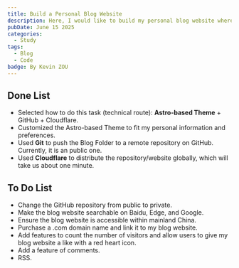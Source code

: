 ```yaml
---
title: Build a Personal Blog Website
description: Here, I would like to build my personal blog website where I can post about my experiences, studies, and reflections.
pubDate: June 15 2025
categories:
  - Study
tags:
  - Blog
  - Code
badge: By Kevin ZOU
---
```


## Done List
- Selected how to do this task (technical route): **Astro-based Theme** + GitHub + Cloudflare.
- Customized the Astro-based Theme to fit my personal information and preferences.
- Used **Git** to push the Blog Folder to a remote repository on GitHub. Currently, it is an public one.
- Used **Cloudflare** to distribute the repository/website globally, which will take us about one minute.

## To Do List
- Change the GitHub repository from public to private.
- Make the blog website searchable on Baidu, Edge, and Google.
- Ensure the blog website is accessible within  mainland China.
- Purchase a .com domain name and link it to my blog website.
- Add features to count the number of visitors and allow users to give my blog website a like with a red heart icon.
- Add a feature of comments.
- RSS.